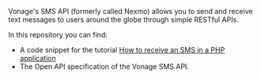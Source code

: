 Vonage's SMS API (formerly called Nexmo) allows you to send and receive text messages to users around the globe through simple RESTful APIs.

In this repository you can find:

* A code snippet for the tutorial [How to receive an SMS in a PHP application](https://developer.kpn.com/tutorials/how-receive-sms-php-application)
* The Open API specification of the Vonage SMS API.

